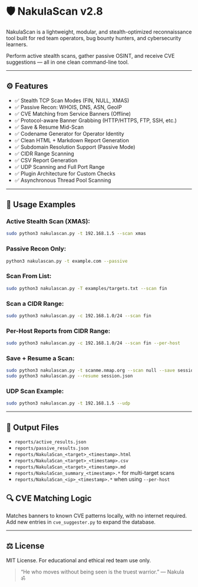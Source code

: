 # 🛡️ NakulaScan v2.8

NakulaScan is a lightweight, modular, and stealth-optimized reconnaissance tool built for red team operators, bug bounty hunters, and cybersecurity learners.

Perform active stealth scans, gather passive OSINT, and receive CVE suggestions — all in one clean command-line tool.

---

## ⚙️ Features

- ✅ Stealth TCP Scan Modes (FIN, NULL, XMAS)
- ✅ Passive Recon: WHOIS, DNS, ASN, GeoIP
- ✅ CVE Matching from Service Banners (Offline)
- ✅ Protocol-aware Banner Grabbing (HTTP/HTTPS, FTP, SSH, etc.)
- ✅ Save & Resume Mid-Scan
- ✅ Codename Generator for Operator Identity
- ✅ Clean HTML + Markdown Report Generation
- ✅ Subdomain Resolution Support (Passive Mode)
- ✅ CIDR Range Scanning
- ✅ CSV Report Generation
- ✅ UDP Scanning and Full Port Range
- ✅ Plugin Architecture for Custom Checks
- ✅ Asynchronous Thread Pool Scanning

---

## 🚀 Usage Examples

### Active Stealth Scan (XMAS):
```bash
sudo python3 nakulascan.py -t 192.168.1.5 --scan xmas
```

### Passive Recon Only:
```bash
python3 nakulascan.py -t example.com --passive
```

### Scan From List:
```bash
sudo python3 nakulascan.py -T examples/targets.txt --scan fin
```

### Scan a CIDR Range:
```bash
sudo python3 nakulascan.py -c 192.168.1.0/24 --scan fin
```

### Per-Host Reports from CIDR Range:
```bash
sudo python3 nakulascan.py -c 192.168.1.0/24 --scan fin --per-host
```

### Save + Resume a Scan:
```bash
sudo python3 nakulascan.py -t scanme.nmap.org --scan null --save session.json
sudo python3 nakulascan.py --resume session.json
```
### UDP Scan Example:
```bash
sudo python3 nakulascan.py -t 192.168.1.5 --udp
```


---

## 📁 Output Files

- `reports/active_results.json`
- `reports/passive_results.json`
- `reports/NakulaScan_<target>_<timestamp>.html`
- `reports/NakulaScan_<target>_<timestamp>.csv`
- `reports/NakulaScan_<target>_<timestamp>.md`
- `reports/NakulaScan_summary_<timestamp>.*` for multi-target scans
- `reports/NakulaScan_<ip>_<timestamp>.*` when using `--per-host`


## 🔍 CVE Matching Logic
Matches banners to known CVE patterns locally, with no internet required. Add new entries in `cve_suggester.py` to expand the database.

---

## ⚖️ License
MIT License. For educational and ethical red team use only.

> “He who moves without being seen is the truest warrior.” — Nakula  
> ॐ
